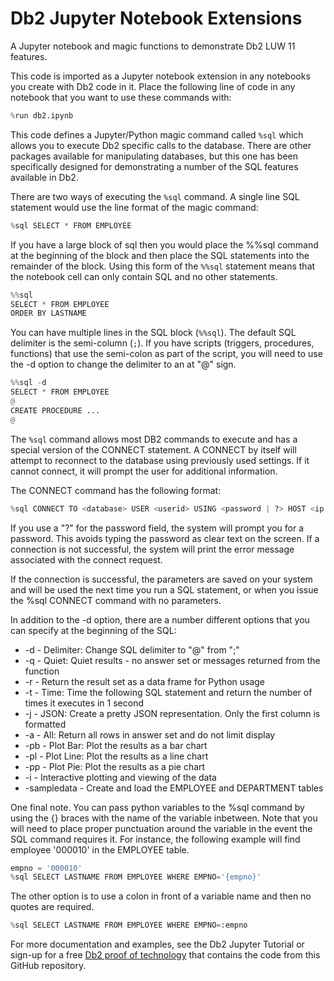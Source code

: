 # Db2 Jupyter Notebook Extensions
A Jupyter notebook and magic functions to demonstrate Db2 LUW 11 features.

This code is imported as a Jupyter notebook extension in any notebooks you create with Db2 code in it. Place the following line of code in any notebook that you want to use these commands with:
```Python
%run db2.ipynb
```

This code defines a Jupyter/Python magic command called `%sql` which allows you to execute Db2 specific calls to the database. There are other packages available for manipulating databases, but this one has been specifically designed for demonstrating a number of the SQL features available in Db2.

There are two ways of executing the `%sql` command. A single line SQL statement would use the line format of the magic command:
```Python
%sql SELECT * FROM EMPLOYEE
```

If you have a large block of sql then you would place the %%sql command at the beginning of the block and then place the SQL statements into the remainder of the block. Using this form of the `%%sql` statement means that the notebook cell can only contain SQL and no other statements.
```Python
%%sql
SELECT * FROM EMPLOYEE
ORDER BY LASTNAME
```

You can have multiple lines in the SQL block (`%%sql`). The default SQL delimiter is the semi-column (`;`). If you have scripts (triggers, procedures, functions) that use the semi-colon as part of the script, you will need to use the -d option to change the delimiter to an at "@" sign. 
```Python
%%sql -d
SELECT * FROM EMPLOYEE
@
CREATE PROCEDURE ...
@
```

The `%sql` command allows most DB2 commands to execute and has a special version of the CONNECT statement. A CONNECT by itself will attempt to reconnect to the database using previously used settings. If it cannot connect, it will prompt the user for additional information. 

The CONNECT command has the following format:
```Python
%sql CONNECT TO <database> USER <userid> USING <password | ?> HOST <ip address> PORT <port>
```

If you use a "?" for the password field, the system will prompt you for a password. This avoids typing the password as clear text on the screen. If a connection is not successful, the system will print the error message associated with the connect request.

If the connection is successful, the parameters are saved on your system and will be used the next time you run a SQL statement, or when you issue the %sql CONNECT command with no parameters.

In addition to the -d option, there are a number different options that you can specify at the beginning of the SQL:

- -d - Delimiter: Change SQL delimiter to "@" from ";"
- -q - Quiet: Quiet results - no answer set or messages returned from the function
- -r - Return the result set as a data frame for Python usage
- -t - Time: Time the following SQL statement and return the number of times it executes in 1 second
- -j - JSON: Create a pretty JSON representation. Only the first column is formatted
- -a - All: Return all rows in answer set and do not limit display
- -pb - Plot Bar: Plot the results as a bar chart
- -pl - Plot Line: Plot the results as a line chart
- -pp - Plot Pie: Plot the results as a pie chart
- -i - Interactive plotting and viewing of the data
- -sampledata - Create and load the EMPLOYEE and DEPARTMENT tables

One final note. You can pass python variables to the %sql command by using the \{\} braces with the name of the variable inbetween. Note that you will need to place proper punctuation around the variable in the event the SQL command requires it. For instance, the following example will find employee '000010' in the EMPLOYEE table.
```Python
empno = '000010'
%sql SELECT LASTNAME FROM EMPLOYEE WHERE EMPNO='{empno}'
```

The other option is to use a colon in front of a variable name and then no quotes are required.
```Python
%sql SELECT LASTNAME FROM EMPLOYEE WHERE EMPNO=:empno
```

For more documentation and examples, see the Db2 Jupyter Tutorial or sign-up for a free [Db2 proof of technology](https://www.ibm.com/cloud/garage/tutorials/ibm-db2-local/modern-application-development-with-db-2) that contains the code from this GitHub repository.
